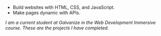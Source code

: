  - Build websites with HTML, CSS, and JavaScript.
 - Make pages dynamic with APIs.
 
 *I am a current student at Galvanize in the Web Development Immersive course. These are the projects I have completed.*
